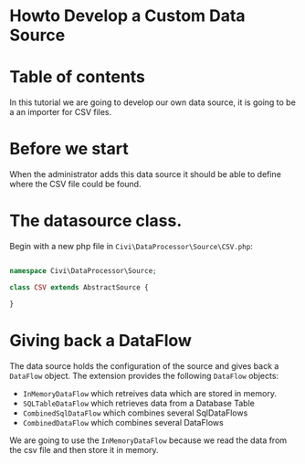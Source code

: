 # Howto Develop a Custom Data Source

# Table of contents

In this tutorial we are going to develop our own data source, it is going to be a an importer for CSV files.

# Before we start

When the administrator adds this data source it should be able to define where the CSV file could be found.

# The datasource class.

Begin with a new php file in `Civi\DataProcessor\Source\CSV.php`:

```php

namespace Civi\DataProcessor\Source;

class CSV extends AbstractSource {

}

```

# Giving back a DataFlow

The data source holds the configuration of the source and gives back a `DataFlow` object. 
The extension provides the following `DataFlow` objects:

* `InMemoryDataFlow` which retreives data which are stored in memory. 
* `SQLTableDataFlow` which retrieves data from a Database Table
* `CombinedSqlDataFlow` which combines several SqlDataFlows
* `CombinedDataFlow` which combines several DataFlows

We are going to use the `InMemoryDataFlow` because we read the data from the csv file and then store it in memory.

